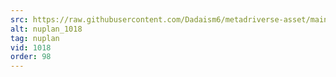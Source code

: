 ```yaml
---
src: https://raw.githubusercontent.com/Dadaism6/metadriverse-asset/main/script-nuplan-output-newcompressed/nuplan_1018.mp4
alt: nuplan_1018
tag: nuplan
vid: 1018
order: 98
---
```

